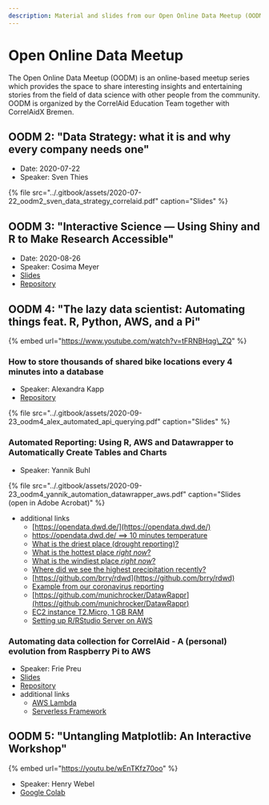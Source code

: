 ```yaml
---
description: Material and slides from our Open Online Data Meetup (OODM) event series.
---
```


# Open Online Data Meetup

The Open Online Data Meetup \(OODM\) is an online-based meetup series which provides the space to share interesting insights and entertaining stories from the field of data science with other people from the community. OODM is organized by the CorrelAid Education Team together with CorrelAidX Bremen.

## OODM 2: "Data Strategy: what it is and why every company needs one"

* Date: 2020-07-22
* Speaker: Sven Thies

{% file src="../.gitbook/assets/2020-07-22\_oodm2\_sven\_data\_strategy\_correlaid.pdf" caption="Slides" %}

## OODM 3: "Interactive Science — Using Shiny and R to Make Research Accessible"

* Date: 2020-08-26
* Speaker: Cosima Meyer
* [Slides](http://cosimameyer.rbind.io/slides/interactive-science/correlaid)
* [Repository](https://github.com/cosimameyer/conflict-elections) 

## OODM 4: "The lazy data scientist: Automating things feat. R, Python, AWS, and a Pi"

{% embed url="https://www.youtube.com/watch?v=tFRNBHqg\_ZQ" %}



### How to store thousands of shared bike locations every 4 minutes into a database

* Speaker: Alexandra Kapp
* [Repository](https://github.com/technologiestiftung/bike-sharing)

{% file src="../.gitbook/assets/2020-09-23\_oodm4\_alex\_automated\_api\_querying.pdf" caption="Slides" %}

### Automated Reporting: Using R, AWS and Datawrapper to Automatically Create Tables and Charts 

* Speaker: Yannik Buhl

{% file src="../.gitbook/assets/2020-09-23\_oodm4\_yannik\_automation\_datawrapper\_aws.pdf" caption="Slides \(open in Adobe Acrobat\)" %}

* additional links
  * [https://opendata.dwd.de/](https://opendata.dwd.de/)
  * [https://opendata.dwd.de/ ==&gt; 10 minutes temperature](https://opendata.dwd.de/climate_environment/CDC/observations_germany/climate/10_minutes/air_temperature/now/)
  * [What is the driest place \(drought reporting\)?](https://datawrapper.dwcdn.net/lxpOi/566/)
  * [What is the hottest place _right now_?](https://datawrapper.dwcdn.net/wm2It/8470/)
  * [What is the windiest place _right now_?](https://datawrapper.dwcdn.net/VDPcg/6415/)
  * [Where did we see the highest precipitation recently?](https://datawrapper.dwcdn.net/YF9Tu/337/)
  * [https://github.com/brry/rdwd](https://github.com/brry/rdwd)
  * [Example from our coronavirus reporting](https://www.stuttgarter-zeitung.de/inhalt.aktuelle-zahlen-zur-pandemie-corona-in-deutschland-baden-wuerttemberg-und-der-region-stuttgart.45726a08-6ab0-4434-8e0d-9daa309c427e.html)
  * [https://github.com/munichrocker/DatawRappr](https://github.com/munichrocker/DatawRappr)
  * [EC2 instance T2.Micro, 1 GB RAM](https://aws.amazon.com/ec2/instance-types/?nc1=h_ls)
  * [Setting up R/RStudio Server on AWS](https://aws.amazon.com/de/blogs/big-data/running-r-on-aws/)

### Automating data collection for CorrelAid - A \(personal\) evolution from Raspberry Pi to AWS 

* Speaker: Frie Preu
* [Slides](https://talks.frie.codes/2020-09-23_oodm4_automated_data_collection/#1)
* [Repository](https://github.com/friep/correlaid-utils)
* additional links
  * [AWS Lambda](https://aws.amazon.com/serverless/videos/video-lambda-intro/)
  * [Serverless Framework](https://serverless.com)



## OODM 5: "Untangling Matplotlib: An Interactive Workshop"

{% embed url="https://youtu.be/wEnTKfz70oo" %}

* Speaker: Henry Webel
* [Google Colab](https://colab.research.google.com/github/pythontsunami/teaching/blob/matplotlib/matplotlib.ipynb)


